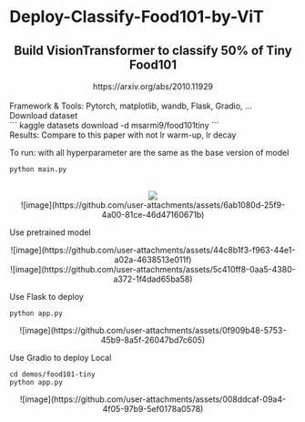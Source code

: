 # Deploy-Classify-Food101-by-ViT
<h2><center>Build VisionTransformer to classify 50% of Tiny Food101 </center> </h2>
<href> <center>https://arxiv.org/abs/2010.11929</center> </href> <br>
<p1>Framework & Tools: Pytorch, matplotlib, wandb, Flask, Gradio, ... </p1> <br>
Download dataset <br>
```
kaggle datasets download -d msarmi9/food101tiny 
``` <br>
Results: Compare to this paper with not lr warm-up, lr decay <br>

To run: with all hyperparameter are the same as the base version of model <br>

```
python main.py
```

<br>

<div align="center">
  <img src=(https://github.com/user-attachments/assets/7727df2f-97cb-48d6-8c88-0f23cace09db) />
</div>



<center>![image](https://github.com/user-attachments/assets/6ab1080d-25f9-4a00-81ce-46d47160671b)</center>

Use pretrained model <br>

<center>![image](https://github.com/user-attachments/assets/44c8b1f3-f963-44e1-a02a-4638513e011f)</center>


<center>![image](https://github.com/user-attachments/assets/5c410ff8-0aa5-4380-a372-1f4dad65ba58)</center>

Use Flask to deploy <br>

```
python app.py
```

<center>![image](https://github.com/user-attachments/assets/0f909b48-5753-45b9-8a5f-26047bd7c605)</center>

Use Gradio to deploy Local
```
cd demos/food101-tiny
python app.py
```

<center>![image](https://github.com/user-attachments/assets/008ddcaf-09a4-4f05-97b9-5ef0178a0578)</center>






